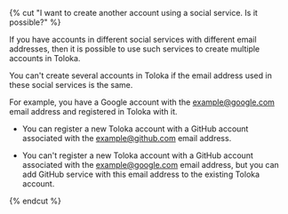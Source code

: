 {% cut "I want to create another account using a social service. Is it possible?" %}

If you have accounts in different social services with different email addresses, then it is possible to use such services to create multiple accounts in Toloka.

You can't create several accounts in Toloka if the email address used in these social services is the same.

For example, you have a Google account with the <example@google.com> email address and registered in Toloka with it.

- You can register a new Toloka account with a GitHub account associated with the <example@github.com> email address.

- You can't register a new Toloka account with a GitHub account associated with the <example@google.com> email address, but you can add GitHub service with this email address to the existing Toloka account.

{% endcut %}